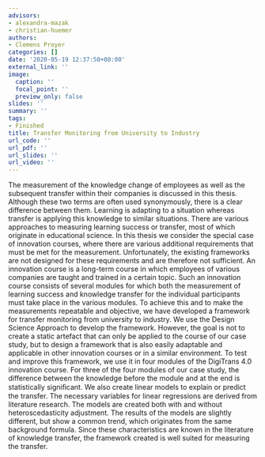 ```yaml
---
advisors:
- alexandra-mazak
- christian-huemer
authors:
- Clemens Proyer
categories: []
date: '2020-05-19 12:37:50+00:00'
external_link: ''
image:
  caption: ''
  focal_point: ''
  preview_only: false
slides: ''
summary: ''
tags:
- Finished
title: Transfer Monitoring from University to Industry
url_code: ''
url_pdf: ''
url_slides: ''
url_video: ''
---
```


The measurement of the knowledge change of employees as well as the subsequent transfer within their companies is discussed in this thesis. Although these two terms are often used synonymously, there is a clear difference between them. Learning is adapting to a situation whereas transfer is applying this knowledge to similar situations. There are various approaches to measuring learning success or transfer, most of which originate in educational science. In this thesis we consider the special case of innovation courses, where there are various additional requirements that must be met for the measurement. Unfortunately, the existing frameworks are not designed for these requirements and are therefore not sufficient. An innovation course is a long-term course in which employees of various companies are taught and trained in a certain topic. Such an innovation course consists of several modules for which both the measurement of learning success and knowledge transfer for the individual participants must take place in the various modules. To achieve this and to make the measurements repeatable and objective, we have developed a framework for transfer monitoring from university to industry. We use the Design Science Approach to develop the framework. However, the goal is not to create a static artefact that can only be applied to the course of our case study, but to design a framework that is also easily adaptable and applicable in other innovation courses or in a similar environment. To test and improve this framework, we use it in four modules of the DigiTrans 4.0 innovation course. For three of the four modules of our case study, the difference between the knowledge before the module and at the end is statistically signiﬁcant. We also create linear models to explain or predict the transfer. The necessary variables for linear regressions are derived from literature research. The models are created both with and without heteroscedasticity adjustment. The results of the models are slightly different, but show a common trend, which originates from the same background formula. Since these characteristics are known in the literature of knowledge transfer, the framework created is well suited for measuring the transfer.